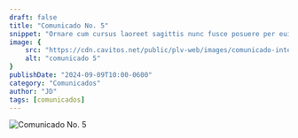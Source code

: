 ```yaml
---
draft: false
title: "Comunicado No. 5"
snippet: "Ornare cum cursus laoreet sagittis nunc fusce posuere per euismod dis vehicula a, semper fames lacus maecenas dictumst pulvinar neque enim non potenti. Torquent hac sociosqu eleifend potenti."
image: {
    src: "https://cdn.cavitos.net/public/plv-web/images/comunicado-interno.jpg?&fit=crop&w=430&h=240",
    alt: "comunicado 5"
}
publishDate: "2024-09-09T10:00-0600"
category: "Comunicados"
author: "JD"
tags: [comunicados]
---
```


![Comunicado No. 5](https://cdn.cavitos.net/public/plv-web/documents/comunicado-5.jpg)